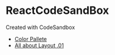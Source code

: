 # ReactCodeSandBox

Created with CodeSandbox

- [Color Pallete](https://coolors.co/3f51b5-ffffff-e8ebe4-d2d5dd-b8bacf)
- [All about Layout .01](https://medium.com/javascript-in-plain-english/how-to-build-reusable-layouts-in-react-js-daf8adcbca79)
